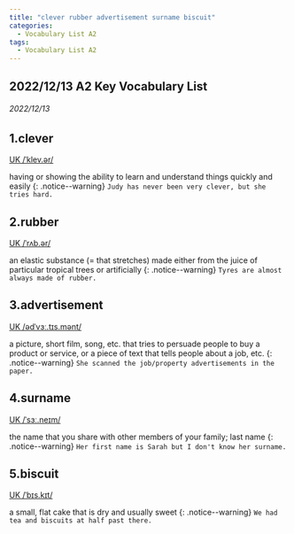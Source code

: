 ```yaml
---
title: "clever rubber advertisement surname biscuit"
categories:
  - Vocabulary List A2
tags:
  - Vocabulary List A2
---
```

## 2022/12/13 A2 Key Vocabulary List 

###### 2022/12/13
## 1.clever &nbsp;&nbsp;&nbsp;&nbsp;&nbsp;&nbsp;     
[UK  /ˈklev.ər/](https://dictionary.cambridge.org/zht/%E8%A9%9E%E5%85%B8/%E8%8B%B1%E8%AA%9E-%E6%BC%A2%E8%AA%9E-%E7%B9%81%E9%AB%94/clever)

having or showing the ability to learn and understand things quickly and easily
{: .notice--warning}
`Judy has never been very clever, but she tries hard.` 
<!---------------------------------------------------------->
## 2.rubber &nbsp;&nbsp;&nbsp;&nbsp;&nbsp;&nbsp;     

[UK  /ˈrʌb.ər/](https://dictionary.cambridge.org/zht/%E8%A9%9E%E5%85%B8/%E8%8B%B1%E8%AA%9E-%E6%BC%A2%E8%AA%9E-%E7%B9%81%E9%AB%94/rubber)

an elastic substance (= that stretches) made either from the juice of particular tropical trees or artificially
{: .notice--warning}
`Tyres are almost always made of rubber.` 
<!---------------------------------------------------------->
## 3.advertisement &nbsp;&nbsp;&nbsp;&nbsp;&nbsp;&nbsp;     

[UK  /ədˈvɜː.tɪs.mənt/](https://dictionary.cambridge.org/zht/%E8%A9%9E%E5%85%B8/%E8%8B%B1%E8%AA%9E-%E6%BC%A2%E8%AA%9E-%E7%B9%81%E9%AB%94/advertisement)

a picture, short film, song, etc. that tries to persuade people to buy a product or service, or a piece of text that tells people about a job, etc.
{: .notice--warning}
`She scanned the job/property advertisements in the paper.` 
<!---------------------------------------------------------->
## 4.surname &nbsp;&nbsp;&nbsp;&nbsp;&nbsp;&nbsp;     

[UK  /ˈsɜː.neɪm/](https://dictionary.cambridge.org/zht/%E8%A9%9E%E5%85%B8/%E8%8B%B1%E8%AA%9E-%E6%BC%A2%E8%AA%9E-%E7%B9%81%E9%AB%94/surname)

the name that you share with other members of your family; last name
{: .notice--warning}
`Her first name is Sarah but I don't know her surname.` 
<!---------------------------------------------------------->
## 5.biscuit &nbsp;&nbsp;&nbsp;&nbsp;&nbsp;&nbsp;     

[UK  /ˈbɪs.kɪt/](https://dictionary.cambridge.org/zht/%E8%A9%9E%E5%85%B8/%E8%8B%B1%E8%AA%9E-%E6%BC%A2%E8%AA%9E-%E7%B9%81%E9%AB%94/biscuit)

a small, flat cake that is dry and usually sweet
{: .notice--warning}
`We had tea and biscuits at half past there.` 
<!---------------------------------------------------------->
